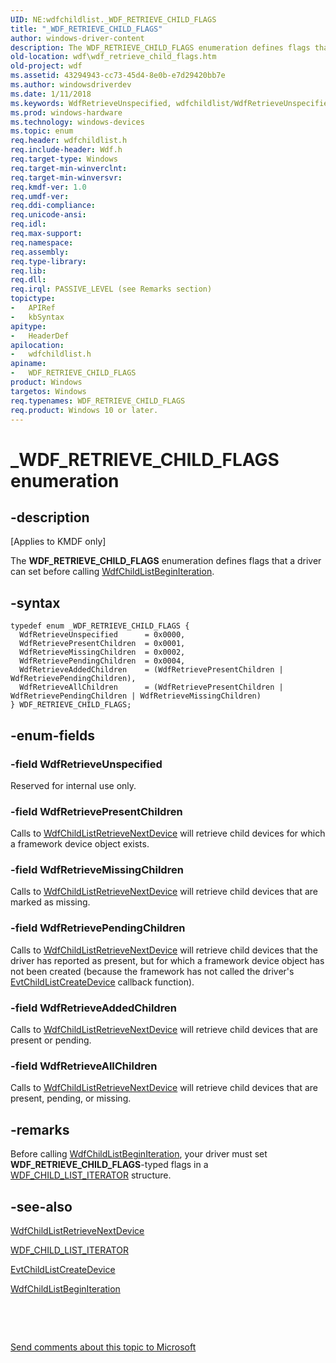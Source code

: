 ```yaml
---
UID: NE:wdfchildlist._WDF_RETRIEVE_CHILD_FLAGS
title: "_WDF_RETRIEVE_CHILD_FLAGS"
author: windows-driver-content
description: The WDF_RETRIEVE_CHILD_FLAGS enumeration defines flags that a driver can set before calling WdfChildListBeginIteration.
old-location: wdf\wdf_retrieve_child_flags.htm
old-project: wdf
ms.assetid: 43294943-cc73-45d4-8e0b-e7d29420bb7e
ms.author: windowsdriverdev
ms.date: 1/11/2018
ms.keywords: WdfRetrieveUnspecified, wdfchildlist/WdfRetrieveUnspecified, wdfchildlist/WdfRetrievePendingChildren, DFDeviceObjectChildListRef_f82096f7-f6f9-4e49-a3e3-2641f60f98d9.xml, WdfRetrievePendingChildren, WdfRetrieveAllChildren, wdfchildlist/WdfRetrieveAddedChildren, kmdf.wdf_retrieve_child_flags, WDF_RETRIEVE_CHILD_FLAGS enumeration, wdfchildlist/WdfRetrieveAllChildren, wdfchildlist/WDF_RETRIEVE_CHILD_FLAGS, WdfRetrieveAddedChildren, WdfRetrievePresentChildren, wdfchildlist/WdfRetrieveMissingChildren, _WDF_RETRIEVE_CHILD_FLAGS, wdf.wdf_retrieve_child_flags, WDF_RETRIEVE_CHILD_FLAGS, wdfchildlist/WdfRetrievePresentChildren, WdfRetrieveMissingChildren
ms.prod: windows-hardware
ms.technology: windows-devices
ms.topic: enum
req.header: wdfchildlist.h
req.include-header: Wdf.h
req.target-type: Windows
req.target-min-winverclnt: 
req.target-min-winversvr: 
req.kmdf-ver: 1.0
req.umdf-ver: 
req.ddi-compliance: 
req.unicode-ansi: 
req.idl: 
req.max-support: 
req.namespace: 
req.assembly: 
req.type-library: 
req.lib: 
req.dll: 
req.irql: PASSIVE_LEVEL (see Remarks section)
topictype:
-	APIRef
-	kbSyntax
apitype:
-	HeaderDef
apilocation:
-	wdfchildlist.h
apiname:
-	WDF_RETRIEVE_CHILD_FLAGS
product: Windows
targetos: Windows
req.typenames: WDF_RETRIEVE_CHILD_FLAGS
req.product: Windows 10 or later.
---
```


# _WDF_RETRIEVE_CHILD_FLAGS enumeration


## -description


<p class="CCE_Message">[Applies to KMDF only]

The <b>WDF_RETRIEVE_CHILD_FLAGS</b> enumeration defines flags that a driver can set before calling <a href="..\wdfchildlist\nf-wdfchildlist-wdfchildlistbeginiteration.md">WdfChildListBeginIteration</a>.


## -syntax


````
typedef enum _WDF_RETRIEVE_CHILD_FLAGS { 
  WdfRetrieveUnspecified      = 0x0000,
  WdfRetrievePresentChildren  = 0x0001,
  WdfRetrieveMissingChildren  = 0x0002,
  WdfRetrievePendingChildren  = 0x0004,
  WdfRetrieveAddedChildren    = (WdfRetrievePresentChildren | WdfRetrievePendingChildren),
  WdfRetrieveAllChildren      = (WdfRetrievePresentChildren | WdfRetrievePendingChildren | WdfRetrieveMissingChildren)
} WDF_RETRIEVE_CHILD_FLAGS;
````


## -enum-fields




### -field WdfRetrieveUnspecified

Reserved for internal use only.


### -field WdfRetrievePresentChildren

Calls to <a href="..\wdfchildlist\nf-wdfchildlist-wdfchildlistretrievenextdevice.md">WdfChildListRetrieveNextDevice</a> will retrieve child devices for which a framework device object exists.


### -field WdfRetrieveMissingChildren

Calls to <a href="..\wdfchildlist\nf-wdfchildlist-wdfchildlistretrievenextdevice.md">WdfChildListRetrieveNextDevice</a> will retrieve child devices that are marked as missing. 


### -field WdfRetrievePendingChildren

Calls to <a href="..\wdfchildlist\nf-wdfchildlist-wdfchildlistretrievenextdevice.md">WdfChildListRetrieveNextDevice</a> will retrieve child devices that the driver has reported as present, but for which a framework device object has not been created (because the framework has not called the driver's <a href="..\wdfchildlist\nc-wdfchildlist-evt_wdf_child_list_create_device.md">EvtChildListCreateDevice</a> callback function). 


### -field WdfRetrieveAddedChildren

Calls to <a href="..\wdfchildlist\nf-wdfchildlist-wdfchildlistretrievenextdevice.md">WdfChildListRetrieveNextDevice</a> will retrieve child devices that are present or pending.


### -field WdfRetrieveAllChildren

Calls to <a href="..\wdfchildlist\nf-wdfchildlist-wdfchildlistretrievenextdevice.md">WdfChildListRetrieveNextDevice</a> will retrieve child devices that are present, pending, or missing.


## -remarks


Before calling <a href="..\wdfchildlist\nf-wdfchildlist-wdfchildlistbeginiteration.md">WdfChildListBeginIteration</a>, your driver must set <b>WDF_RETRIEVE_CHILD_FLAGS</b>-typed flags in a <a href="..\wdfchildlist\ns-wdfchildlist-_wdf_child_list_iterator.md">WDF_CHILD_LIST_ITERATOR</a> structure.



## -see-also

<a href="..\wdfchildlist\nf-wdfchildlist-wdfchildlistretrievenextdevice.md">WdfChildListRetrieveNextDevice</a>

<a href="..\wdfchildlist\ns-wdfchildlist-_wdf_child_list_iterator.md">WDF_CHILD_LIST_ITERATOR</a>

<a href="..\wdfchildlist\nc-wdfchildlist-evt_wdf_child_list_create_device.md">EvtChildListCreateDevice</a>

<a href="..\wdfchildlist\nf-wdfchildlist-wdfchildlistbeginiteration.md">WdfChildListBeginIteration</a>

 

 

<a href="mailto:wsddocfb@microsoft.com?subject=Documentation%20feedback [wdf\wdf]:%20WDF_RETRIEVE_CHILD_FLAGS enumeration%20 RELEASE:%20(1/11/2018)&amp;body=%0A%0APRIVACY STATEMENT%0A%0AWe use your feedback to improve the documentation. We don't use your email address for any other purpose, and we'll remove your email address from our system after the issue that you're reporting is fixed. While we're working to fix this issue, we might send you an email message to ask for more info. Later, we might also send you an email message to let you know that we've addressed your feedback.%0A%0AFor more info about Microsoft's privacy policy, see http://privacy.microsoft.com/en-us/default.aspx." title="Send comments about this topic to Microsoft">Send comments about this topic to Microsoft</a>


